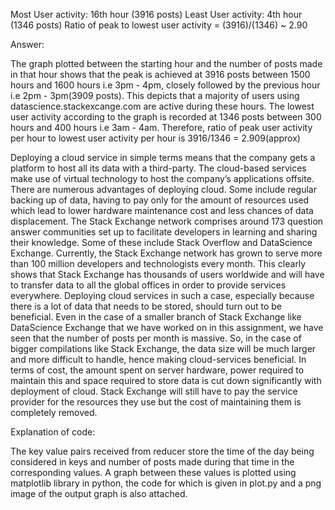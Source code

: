 Most User activity: 16th hour (3916 posts)
Least User activity: 4th hour (1346 posts)
Ratio of peak to lowest user activity = (3916)/(1346) ~ 2.90

Answer:

The graph plotted between the starting hour and the number of posts made in that hour shows that the peak is achieved at 3916 posts between 1500 hours and 1600 hours i.e 3pm - 4pm, closely followed by the previous hour i.e 2pm - 3pm(3909 posts). This depicts that a majority of users using datascience.stackexcange.com are active during these hours. The lowest user activity according to the graph is recorded at 1346 posts between 300 hours and 400 hours i.e 3am - 4am.
Therefore, ratio of peak user activity per hour to lowest user activity per hour is 3916/1346 = 2.909(approx)



Deploying a cloud service in simple terms means that the company gets a platform to host all its data with a third-party. The cloud-based services make use of virtual technology to host the company’s applications offsite. There are numerous advantages of deploying cloud. Some include regular backing up of data, having to pay only for the amount of resources used which lead to lower hardware maintenance cost and less chances of data displacement.
The Stack Exchange network comprises around 173 question answer communities set up to facilitate developers in learning and sharing their knowledge. Some of these include Stack Overflow and DataScience Exchange. Currently, the Stack Exchange network has grown to serve more than 100 million developers and technologists every month. 
This clearly shows that Stack Exchange has thousands of users worldwide and will have to transfer data to all the global offices in order to provide services everywhere. Deploying cloud services in such a case, especially because there is a lot of data that needs to be stored, should turn out to be beneficial. Even in the case of a smaller branch of Stack Exchange like DataScience Exchange that we have worked on in this assignment, we have seen that the number of posts per month is massive. So, in the case of bigger compilations like Stack Exchange, the data size will be much larger and more difficult to handle, hence  making cloud-services beneficial.
In terms of cost, the amount spent on server hardware, power required to maintain this and space required to store data is cut down significantly with deployment of cloud. Stack Exchange will still have to pay the service provider for the resources they use but the cost of maintaining them is completely removed. 



Explanation of code:

The key value pairs received from reducer store the time of the day being considered in keys and number of posts made during that time in the corresponding values. A graph between these values is plotted using matplotlib library in python, the code  for which is given in plot.py and a png image of the output graph is also attached.
  

 
 


